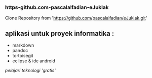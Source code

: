 ### https-github.com-pascalalfadian-eJuklak
Clone Repository from 'https://github.com/pascalalfadian/eJuklak.git'


## aplikasi untuk proyek informatika :
* markdown
* pandoc
* tortoisegit
* eclipse & ide android 

_pelajari teknologi 'gratis'_
